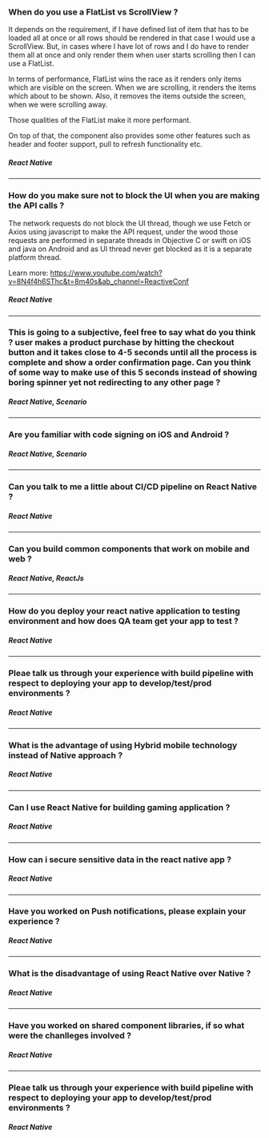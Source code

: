 ### When do you use a FlatList vs ScrollView ?

It depends on the requirement, if I have defined list of item that has to be loaded all at once or all rows should be rendered in that case I would use a ScrollView. But, in cases where I have lot of rows and I do have to render them all at once and only render them when user starts scrolling then I can use a FlatList.

In terms of performance, FlatList wins the race as it renders only items which are visible on the screen. When we are scrolling, it renders the items which about to be shown. Also, it removes the items outside the screen, when we were scrolling away.

Those qualities of the FlatList make it more performant.

On top of that, the component also provides some other features such as header and footer support, pull to refresh functionality etc.

##### React Native

---

### How do you make sure not to block the UI when you are making the API calls ?

The network requests do not block the UI thread, though we use Fetch or Axios using javascript to make the API request, under the wood those requests are performed in separate threads in Objective C or swift on iOS and java on Android and as UI thread never get blocked as it is a separate platform thread.

Learn more: https://www.youtube.com/watch?v=8N4f4h6SThc&t=8m40s&ab_channel=ReactiveConf

##### React Native

---

### This is going to a subjective, feel free to say what do you think ? user makes a product purchase by hitting the checkout button and it takes close to 4-5 seconds until all the process is complete and show a order confirmation page. Can you think of some way to make use of this 5 seconds instead of showing boring spinner yet not redirecting to any other page ?

##### React Native, Scenario

---

### Are you familiar with code signing on iOS and Android ?

##### React Native, Scenario

---

### Can you talk to me a little about CI/CD pipeline on React Native ?

##### React Native

---

### Can you build common components that work on mobile and web ?

##### React Native, ReactJs

---

### How do you deploy your react native application to testing environment and how does QA team get your app to test ?

##### React Native

---

### Pleae talk us through your experience with build pipeline with respect to deploying your app to develop/test/prod environments ?

##### React Native

---

### What is the advantage of using Hybrid mobile technology instead of Native approach ?

##### React Native

---

### Can I use React Native for building gaming application ?

##### React Native

---

### How can i secure sensitive data in the react native app ?

##### React Native

---

### Have you worked on Push notifications, please explain your experience ?

##### React Native

---

### What is the disadvantage of using React Native over Native ?

##### React Native

---

### Have you worked on shared component libraries, if so what were the chanlleges involved ?

##### React Native

---

### Pleae talk us through your experience with build pipeline with respect to deploying your app to develop/test/prod environments ?

##### React Native
